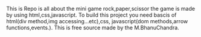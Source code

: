 This is Repo is all about the mini game 
rock,paper,scissor the game is made by using
html,css,javascript.
To build this project you need 
bascis of html(div method,img accessing...etc),css,
javascript(dom methods,arrow functions,events.).
This is free source made by the M.BhanuChandra.
